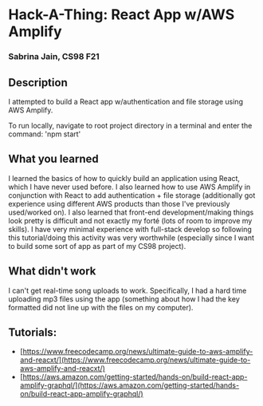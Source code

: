 # Hack-A-Thing: React App w/AWS Amplify

### Sabrina Jain, CS98 F21

## Description

I attempted to build a React app w/authentication and file storage using AWS Amplify. 

To run locally, navigate to root project directory in a terminal and enter the command: 'npm start'

## What you learned

I learned the basics of how to quickly build an application using React, which I have never used before. I also learned how to use AWS Amplify in conjunction with React to add authentication + file storage (additionally got experience using different AWS products than those I've previously used/worked on). I also learned that front-end development/making things look pretty is difficult and not exactly my forté (lots of room to improve my skills). I have very minimal experience with full-stack develop so following this tutorial/doing this activity was very worthwhile (especially since I want to build some sort of app as part of my CS98 project).

## What didn't work

I can't get real-time song uploads to work. Specifically, I had a hard time uploading mp3 files using the app (something about how I had the key formatted did not line up with the files on my computer).


## Tutorials: 
- [https://www.freecodecamp.org/news/ultimate-guide-to-aws-amplify-and-reacxt/](https://www.freecodecamp.org/news/ultimate-guide-to-aws-amplify-and-reacxt/)
- [https://aws.amazon.com/getting-started/hands-on/build-react-app-amplify-graphql/](https://aws.amazon.com/getting-started/hands-on/build-react-app-amplify-graphql/)

